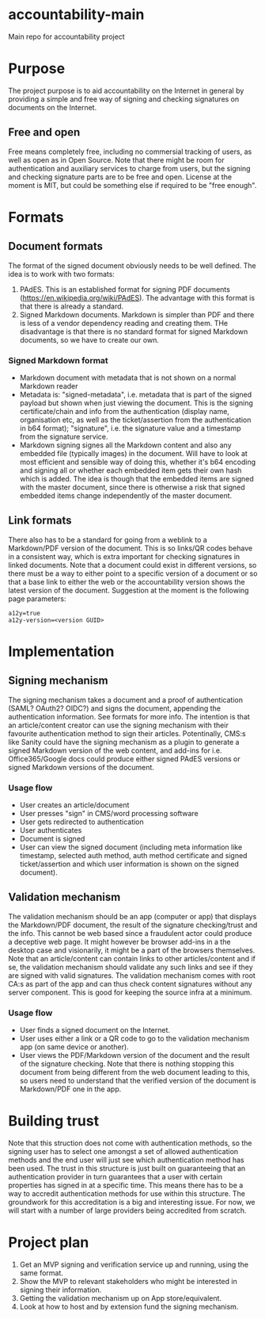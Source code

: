 # accountability-main
Main repo for accountability project

# Purpose
The project purpose is to aid accountability on the Internet in general by providing a simple and free way of signing and checking signatures on documents on the Internet. 

## Free and open
Free means completely free, including no commersial tracking of users, as well as open as in Open Source. Note that there might be room for authentication and auxiliary services to charge from users, but the signing and checking signature parts are to be free and open. License at the moment is MIT, but could be something else if required to be "free enough".

# Formats

## Document formats
The format of the signed document obviously needs to be well defined. The idea is to work with two formats:
1. PAdES. This is an established format for signing PDF documents (https://en.wikipedia.org/wiki/PAdES). The advantage with this format is that there is already a standard.
2. Signed Markdown documents. Markdown is simpler than PDF and there is less of a vendor dependency reading and creating them. THe disadvantage is that there is no standard format for signed Markdown documents, so we have to create our own.

### Signed Markdown format
- Markdown document with metadata that is not shown on a normal Markdown reader
- Metadata is: "signed-metadata", i.e. metadata that is part of the signed payload but shown when just viewing the document. This is the signing certificate/chain and info from the authentication (display name, organisation etc, as well as the ticket/assertion from the authentication in b64 format); "signature", i.e. the signature value and a timestamp from the signature service.
- Markdown signing signes all the Markdown content and also any embedded file (typically images) in the document. Will have to look at most efficient and sensible way of doing this, whether it's b64 encoding and signing all or whether each embedded item gets their own hash which is added. The idea is though that the embedded items are signed with the master document, since there is otherwise a risk that signed embedded items change independently of the master document.

## Link formats
There also has to be a standard for going from a weblink to a Markdown/PDF version of the document. This is so links/QR codes behave in a consistent way, which is extra important for checking signatures in linked documents. Note that a document could exist in different versions, so there must be a way to either point to a specific version of a document or so that a base link to either the web or the accountability version shows the latest version of the document.
Suggestion at the moment is the following page parameters:  
```
a12y=true
a12y-version=<version GUID>
```

# Implementation
## Signing mechanism
The signing mechanism takes a document and a proof of authentication (SAML? OAuth2? OIDC?) and signs the document, appending the authentication information. See formats for more info.
The intention is that an article/content creator can use the signing mechanism with their favourite authentication method to sign their articles. Potentinally, CMS:s like Sanity could have the signing mechanism as a plugin to generate a signed Markdown version of the web content, and add-ins for i.e. Office365/Google docs could produce either signed PAdES versions or signed Markdown versions of the document.

### Usage flow
- User creates an article/document
- User presses "sign" in CMS/word processing software
- User gets redirected to authentication
- User authenticates
- Document is signed
- User can view the signed document (including meta information like timestamp, selected auth method, auth method certificate and signed ticket/assertion and which user information is shown on the signed document).

## Validation mechanism
The validation mechanism should be an app (computer or app) that displays the Markdown/PDF document, the result of the signature checking/trust and the info. This cannot be web based since a fraudulent actor could produce a deceptive web page. It might however be browser add-ins in a the desktop case and visionarily, it might be a part of the browsers themselves.
Note that an article/content can contain links to other articles/content and if se, the validation mechanism should validate any such links and see if they are signed with valid signatures.
The validation mechanism comes with root CA:s as part of the app and can thus check content signatures without any server component. This is good for keeping the source infra at a minimum.

### Usage flow
- User finds a signed document on the Internet.
- User uses either a link or a QR code to go to the validation mechanism app (on same device or another).
- User views the PDF/Markdown version of the document and the result of the signature checking. Note that there is nothing stopping this document from being different from the web document leading to this, so users need to understand that the verified version of the document is Markdown/PDF one in the app.

# Building trust
Note that this struction does not come with authentication methods, so the signing user has to select one amongst a set of allowed authentication methods and the end user will just see which authentication method has been used. The trust in this structure is just built on guaranteeing that an authentication provider in turn guarantees that a user with certain properties has signed in at a specific time.
This means there has to be a way to accredit authentication methods for use within this structure. The groundwork for this accreditation is a big and interesting issue. For now, we will start with a number of large providers being accredited from scratch.

# Project plan
1. Get an MVP signing and verification service up and running, using the same format.
2. Show the MVP to relevant stakeholders who might be interested in signing their information.
3. Getting the validation mechanism up on App store/equivalent.
4. Look at how to host and by extension fund the signing mechanism.
